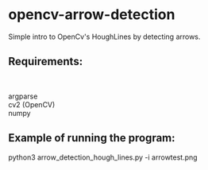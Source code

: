 # opencv-arrow-detection
Simple intro to OpenCv's HoughLines by detecting arrows.

<h2>Requirements:</h2><br>
<p>
argparse<br>
cv2 (OpenCV)<br>
numpy
</p>
<h2>
Example of running the program:
</h2>
python3 arrow_detection_hough_lines.py -i arrowtest.png
